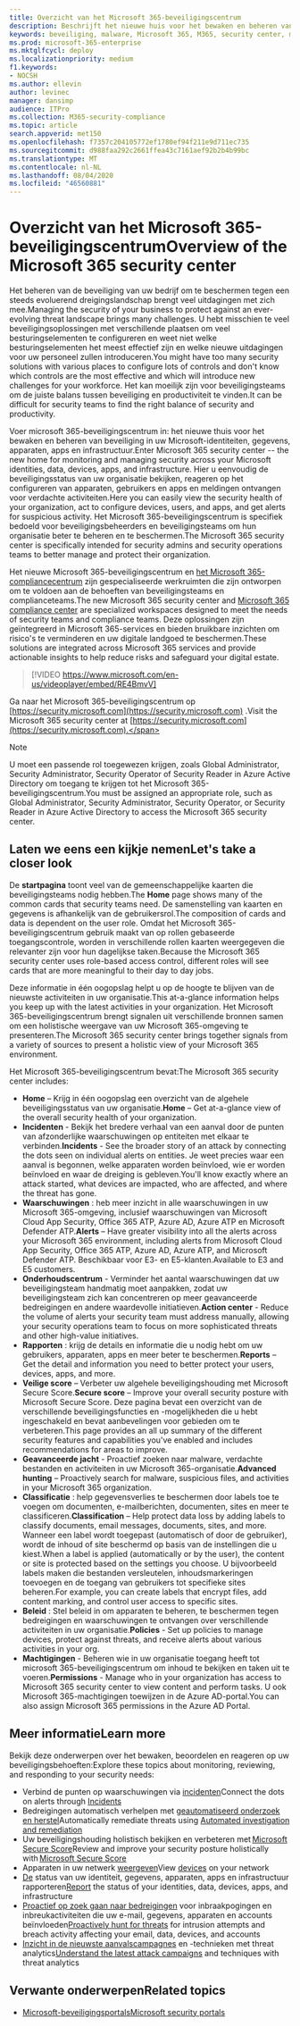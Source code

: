 ```yaml
---
title: Overzicht van het Microsoft 365-beveiligingscentrum
description: Beschrijft het nieuwe huis voor het bewaken en beheren van beveiliging in uw Microsoft-identiteiten, gegevens, apparaten en apps.
keywords: beveiliging, malware, Microsoft 365, M365, security center, monitor, rapport, identiteiten, gegevens, apparaten, apps
ms.prod: microsoft-365-enterprise
ms.mktglfcycl: deploy
ms.localizationpriority: medium
f1.keywords:
- NOCSH
ms.author: ellevin
author: levinec
manager: dansimp
audience: ITPro
ms.collection: M365-security-compliance
ms.topic: article
search.appverid: met150
ms.openlocfilehash: f7357c204105772ef1780ef94f211e9d711ec735
ms.sourcegitcommit: d988faa292c2661ffea43c7161aef92b2b4b99bc
ms.translationtype: MT
ms.contentlocale: nl-NL
ms.lasthandoff: 08/04/2020
ms.locfileid: "46560881"
---
```

# <a name="overview-of-the-microsoft-365-security-center"></a><span data-ttu-id="7f1e1-104">Overzicht van het Microsoft 365-beveiligingscentrum</span><span class="sxs-lookup"><span data-stu-id="7f1e1-104">Overview of the Microsoft 365 security center</span></span>

<span data-ttu-id="7f1e1-105">Het beheren van de beveiliging van uw bedrijf om te beschermen tegen een steeds evoluerend dreigingslandschap brengt veel uitdagingen met zich mee.</span><span class="sxs-lookup"><span data-stu-id="7f1e1-105">Managing the security of your business to protect against an ever-evolving threat landscape brings many challenges.</span></span> <span data-ttu-id="7f1e1-106">U hebt misschien te veel beveiligingsoplossingen met verschillende plaatsen om veel besturingselementen te configureren en weet niet welke besturingselementen het meest effectief zijn en welke nieuwe uitdagingen voor uw personeel zullen introduceren.</span><span class="sxs-lookup"><span data-stu-id="7f1e1-106">You might have too many security solutions with various places to configure lots of controls and don't know which controls are the most effective and which will introduce new challenges for your workforce.</span></span> <span data-ttu-id="7f1e1-107">Het kan moeilijk zijn voor beveiligingsteams om de juiste balans tussen beveiliging en productiviteit te vinden.</span><span class="sxs-lookup"><span data-stu-id="7f1e1-107">It can be difficult for security teams to find the right balance of security and productivity.</span></span>

<span data-ttu-id="7f1e1-108">Voer microsoft 365-beveiligingscentrum in: het nieuwe thuis voor het bewaken en beheren van beveiliging in uw Microsoft-identiteiten, gegevens, apparaten, apps en infrastructuur.</span><span class="sxs-lookup"><span data-stu-id="7f1e1-108">Enter Microsoft 365 security center -- the new home for monitoring and managing security across your Microsoft identities, data, devices, apps, and infrastructure.</span></span> <span data-ttu-id="7f1e1-109">Hier u eenvoudig de beveiligingsstatus van uw organisatie bekijken, reageren op het configureren van apparaten, gebruikers en apps en meldingen ontvangen voor verdachte activiteiten.</span><span class="sxs-lookup"><span data-stu-id="7f1e1-109">Here you can easily view the security health of your organization, act to configure devices, users, and apps, and get alerts for suspicious activity.</span></span> <span data-ttu-id="7f1e1-110">Het Microsoft 365-beveiligingscentrum is specifiek bedoeld voor beveiligingsbeheerders en beveiligingsteams om hun organisatie beter te beheren en te beschermen.</span><span class="sxs-lookup"><span data-stu-id="7f1e1-110">The Microsoft 365 security center is specifically intended for security admins and security operations teams to better manage and protect their organization.</span></span>

<span data-ttu-id="7f1e1-111">Het nieuwe Microsoft 365-beveiligingscentrum en [het Microsoft 365-compliancecentrum](https://docs.microsoft.com/microsoft-365/compliance/microsoft-365-compliance-center) zijn gespecialiseerde werkruimten die zijn ontworpen om te voldoen aan de behoeften van beveiligingsteams en complianceteams.</span><span class="sxs-lookup"><span data-stu-id="7f1e1-111">The new Microsoft 365 security center and [Microsoft 365 compliance center](https://docs.microsoft.com/microsoft-365/compliance/microsoft-365-compliance-center) are specialized workspaces designed to meet the needs of security teams and compliance teams.</span></span> <span data-ttu-id="7f1e1-112">Deze oplossingen zijn geïntegreerd in Microsoft 365-services en bieden bruikbare inzichten om risico's te verminderen en uw digitale landgoed te beschermen.</span><span class="sxs-lookup"><span data-stu-id="7f1e1-112">These solutions are integrated across Microsoft 365 services and provide actionable insights to help reduce risks and safeguard your digital estate.</span></span>

>[!VIDEO https://www.microsoft.com/en-us/videoplayer/embed/RE4BmvV]

<span data-ttu-id="7f1e1-113">Ga naar het Microsoft 365-beveiligingscentrum op [https://security.microsoft.com](https://security.microsoft.com) .</span><span class="sxs-lookup"><span data-stu-id="7f1e1-113">Visit the Microsoft 365 security center at [https://security.microsoft.com](https://security.microsoft.com).</span></span> 

> [!NOTE]
> <span data-ttu-id="7f1e1-114">U moet een passende rol toegewezen krijgen, zoals Global Administrator, Security Administrator, Security Operator of Security Reader in Azure Active Directory om toegang te krijgen tot het Microsoft 365-beveiligingscentrum.</span><span class="sxs-lookup"><span data-stu-id="7f1e1-114">You must be assigned an appropriate role, such as Global Administrator, Security Administrator, Security Operator, or Security Reader in Azure Active Directory to access the Microsoft 365 security center.</span></span>


## <a name="lets-take-a-closer-look"></a><span data-ttu-id="7f1e1-115">Laten we eens een kijkje nemen</span><span class="sxs-lookup"><span data-stu-id="7f1e1-115">Let's take a closer look</span></span>

<span data-ttu-id="7f1e1-116">De **startpagina** toont veel van de gemeenschappelijke kaarten die beveiligingsteams nodig hebben.</span><span class="sxs-lookup"><span data-stu-id="7f1e1-116">The **Home** page shows many of the common cards that security teams need.</span></span> <span data-ttu-id="7f1e1-117">De samenstelling van kaarten en gegevens is afhankelijk van de gebruikersrol.</span><span class="sxs-lookup"><span data-stu-id="7f1e1-117">The composition of cards and data is dependent on the user role.</span></span> <span data-ttu-id="7f1e1-118">Omdat het Microsoft 365-beveiligingscentrum gebruik maakt van op rollen gebaseerde toegangscontrole, worden in verschillende rollen kaarten weergegeven die relevanter zijn voor hun dagelijkse taken.</span><span class="sxs-lookup"><span data-stu-id="7f1e1-118">Because the Microsoft 365 security center uses role-based access control, different roles will see cards that are more meaningful to their day to day jobs.</span></span>  

<span data-ttu-id="7f1e1-119">Deze informatie in één oogopslag helpt u op de hoogte te blijven van de nieuwste activiteiten in uw organisatie.</span><span class="sxs-lookup"><span data-stu-id="7f1e1-119">This at-a-glance information helps you keep up with the latest activities in your organization.</span></span> <span data-ttu-id="7f1e1-120">Het Microsoft 365-beveiligingscentrum brengt signalen uit verschillende bronnen samen om een holistische weergave van uw Microsoft 365-omgeving te presenteren.</span><span class="sxs-lookup"><span data-stu-id="7f1e1-120">The Microsoft 365 security center brings together signals from a variety of sources to present a holistic view of your Microsoft 365 environment.</span></span>

<span data-ttu-id="7f1e1-121">Het Microsoft 365-beveiligingscentrum bevat:</span><span class="sxs-lookup"><span data-stu-id="7f1e1-121">The Microsoft 365 security center includes:</span></span>

* <span data-ttu-id="7f1e1-122">**Home** – Krijg in één oogopslag een overzicht van de algehele beveiligingsstatus van uw organisatie.</span><span class="sxs-lookup"><span data-stu-id="7f1e1-122">**Home** – Get at-a-glance view of the overall security health of your organization.</span></span>
* <span data-ttu-id="7f1e1-123">**Incidenten** - Bekijk het bredere verhaal van een aanval door de punten van afzonderlijke waarschuwingen op entiteiten met elkaar te verbinden.</span><span class="sxs-lookup"><span data-stu-id="7f1e1-123">**Incidents** - See the broader story of an attack by connecting the dots seen on individual alerts on entities.</span></span> <span data-ttu-id="7f1e1-124">Je weet precies waar een aanval is begonnen, welke apparaten worden beïnvloed, wie er worden beïnvloed en waar de dreiging is gebleven.</span><span class="sxs-lookup"><span data-stu-id="7f1e1-124">You'll know exactly where an attack started, what devices are impacted, who are affected, and where the threat has gone.</span></span>
* <span data-ttu-id="7f1e1-125">**Waarschuwingen** : heb meer inzicht in alle waarschuwingen in uw Microsoft 365-omgeving, inclusief waarschuwingen van Microsoft Cloud App Security, Office 365 ATP, Azure AD, Azure ATP en Microsoft Defender ATP.</span><span class="sxs-lookup"><span data-stu-id="7f1e1-125">**Alerts** – Have greater visibility into all the alerts across your Microsoft 365 environment, including alerts from Microsoft Cloud App Security, Office 365 ATP, Azure AD, Azure ATP, and Microsoft Defender ATP.</span></span> <span data-ttu-id="7f1e1-126">Beschikbaar voor E3- en E5-klanten.</span><span class="sxs-lookup"><span data-stu-id="7f1e1-126">Available to E3 and E5 customers.</span></span>  
* <span data-ttu-id="7f1e1-127">**Onderhoudscentrum** - Verminder het aantal waarschuwingen dat uw beveiligingsteam handmatig moet aanpakken, zodat uw beveiligingsteam zich kan concentreren op meer geavanceerde bedreigingen en andere waardevolle initiatieven.</span><span class="sxs-lookup"><span data-stu-id="7f1e1-127">**Action center** - Reduce the volume of alerts your security team must address manually, allowing your security operations team to focus on more sophisticated threats and other high-value initiatives.</span></span>
* <span data-ttu-id="7f1e1-128">**Rapporten** : krijg de details en informatie die u nodig hebt om uw gebruikers, apparaten, apps en meer beter te beschermen.</span><span class="sxs-lookup"><span data-stu-id="7f1e1-128">**Reports** – Get the detail and information you need to better protect your users, devices, apps, and more.</span></span>
* <span data-ttu-id="7f1e1-129">**Veilige score** – Verbeter uw algehele beveiligingshouding met Microsoft Secure Score.</span><span class="sxs-lookup"><span data-stu-id="7f1e1-129">**Secure score** – Improve your overall security posture with Microsoft Secure Score.</span></span> <span data-ttu-id="7f1e1-130">Deze pagina bevat een overzicht van de verschillende beveiligingsfuncties en -mogelijkheden die u hebt ingeschakeld en bevat aanbevelingen voor gebieden om te verbeteren.</span><span class="sxs-lookup"><span data-stu-id="7f1e1-130">This page provides an all up summary of the different security features and capabilities you've enabled and includes recommendations for areas to improve.</span></span>
* <span data-ttu-id="7f1e1-131">**Geavanceerde jacht** - Proactief zoeken naar malware, verdachte bestanden en activiteiten in uw Microsoft 365-organisatie.</span><span class="sxs-lookup"><span data-stu-id="7f1e1-131">**Advanced hunting** – Proactively search for malware, suspicious files, and activities in your Microsoft 365 organization.</span></span>
* <span data-ttu-id="7f1e1-132">**Classificatie** : help gegevensverlies te beschermen door labels toe te voegen om documenten, e-mailberichten, documenten, sites en meer te classificeren.</span><span class="sxs-lookup"><span data-stu-id="7f1e1-132">**Classification** – Help protect data loss by adding labels to classify documents, email messages, documents, sites, and more.</span></span> <span data-ttu-id="7f1e1-133">Wanneer een label wordt toegepast (automatisch of door de gebruiker), wordt de inhoud of site beschermd op basis van de instellingen die u kiest.</span><span class="sxs-lookup"><span data-stu-id="7f1e1-133">When a label is applied (automatically or by the user), the content or site is protected based on the settings you choose.</span></span> <span data-ttu-id="7f1e1-134">U bijvoorbeeld labels maken die bestanden versleutelen, inhoudsmarkeringen toevoegen en de toegang van gebruikers tot specifieke sites beheren.</span><span class="sxs-lookup"><span data-stu-id="7f1e1-134">For example, you can create labels that encrypt files, add content marking, and control user access to specific sites.</span></span>
* <span data-ttu-id="7f1e1-135">**Beleid** : Stel beleid in om apparaten te beheren, te beschermen tegen bedreigingen en waarschuwingen te ontvangen over verschillende activiteiten in uw organisatie.</span><span class="sxs-lookup"><span data-stu-id="7f1e1-135">**Policies** - Set up policies to manage devices, protect against threats, and receive alerts about various activities in your org.</span></span>
* <span data-ttu-id="7f1e1-136">**Machtigingen** - Beheren wie in uw organisatie toegang heeft tot microsoft 365-beveiligingscentrum om inhoud te bekijken en taken uit te voeren.</span><span class="sxs-lookup"><span data-stu-id="7f1e1-136">**Permissions** - Manage who in your organization has access to Microsoft 365 security center to view content and perform tasks.</span></span> <span data-ttu-id="7f1e1-137">U ook Microsoft 365-machtigingen toewijzen in de Azure AD-portal.</span><span class="sxs-lookup"><span data-stu-id="7f1e1-137">You can also assign Microsoft 365 permissions in the Azure AD Portal.</span></span>

## <a name="learn-more"></a><span data-ttu-id="7f1e1-138">Meer informatie</span><span class="sxs-lookup"><span data-stu-id="7f1e1-138">Learn more</span></span> 

<span data-ttu-id="7f1e1-139">Bekijk deze onderwerpen over het bewaken, beoordelen en reageren op uw beveiligingsbehoeften:</span><span class="sxs-lookup"><span data-stu-id="7f1e1-139">Explore these topics about monitoring, reviewing, and responding to your security needs:</span></span>
- <span data-ttu-id="7f1e1-140">Verbind de punten op waarschuwingen via [incidenten](incident-queue.md)</span><span class="sxs-lookup"><span data-stu-id="7f1e1-140">Connect the dots on alerts through [Incidents](incident-queue.md)</span></span>
- <span data-ttu-id="7f1e1-141">Bedreigingen automatisch verhelpen met [geautomatiseerd onderzoek en herstel](mtp-autoir.md)</span><span class="sxs-lookup"><span data-stu-id="7f1e1-141">Automatically remediate threats using [Automated investigation and remediation](mtp-autoir.md)</span></span>
- <span data-ttu-id="7f1e1-142">Uw beveiligingshouding holistisch bekijken en verbeteren met [Microsoft Secure Score](microsoft-secure-score.md)</span><span class="sxs-lookup"><span data-stu-id="7f1e1-142">Review and improve your security posture holistically with [Microsoft Secure Score](microsoft-secure-score.md)</span></span>
- <span data-ttu-id="7f1e1-143">Apparaten in uw netwerk [weergeven](device-profile.md)</span><span class="sxs-lookup"><span data-stu-id="7f1e1-143">View [devices](device-profile.md) on your network</span></span>
- <span data-ttu-id="7f1e1-144">[De](monitoring-and-reporting.md) status van uw identiteit, gegevens, apparaten, apps en infrastructuur rapporteren</span><span class="sxs-lookup"><span data-stu-id="7f1e1-144">[Report](monitoring-and-reporting.md) the status of your identities, data, devices, apps, and infrastructure</span></span>
- <span data-ttu-id="7f1e1-145">[Proactief op zoek gaan naar bedreigingen](advanced-hunting-overview.md) voor inbraakpogingen en inbreukactiviteiten die uw e-mail, gegevens, apparaten en accounts beïnvloeden</span><span class="sxs-lookup"><span data-stu-id="7f1e1-145">[Proactively hunt for threats](advanced-hunting-overview.md) for intrusion attempts and breach activity affecting your email, data, devices, and accounts</span></span>
- <span data-ttu-id="7f1e1-146">[Inzicht in de nieuwste aanvalscampagnes](latest-attack-campaigns.md) en -technieken met threat analytics</span><span class="sxs-lookup"><span data-stu-id="7f1e1-146">[Understand the latest attack campaigns](latest-attack-campaigns.md) and techniques with threat analytics</span></span>

## <a name="related-topics"></a><span data-ttu-id="7f1e1-147">Verwante onderwerpen</span><span class="sxs-lookup"><span data-stu-id="7f1e1-147">Related topics</span></span>
- [<span data-ttu-id="7f1e1-148">Microsoft-beveiligingsportals</span><span class="sxs-lookup"><span data-stu-id="7f1e1-148">Microsoft security portals</span></span>](portals.md)
